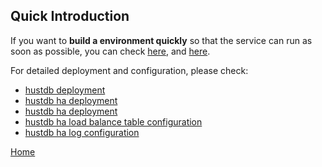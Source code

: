 Quick Introduction
--

If you want to **build a environment quickly** so that the service can run as soon as possible, you can check [here](hustdb.md), and  [here](ha.md).


For detailed deployment and configuration, please check:

* [hustdb deployment](../advanced/hustdb/deploy.md)
* [hustdb ha deployment](../advanced/ha/deploy.md)
* [hustdb ha deployment](../advanced/ha/nginx.md)
* [hustdb ha load balance table configuration](../advanced/ha/table.md)
* [hustdb ha log configuration](../advanced/ha/zlog.md)

[Home](../index.md)